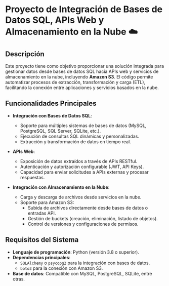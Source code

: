 # Proyecto de Integración de Bases de Datos SQL, APIs Web y Almacenamiento en la Nube ☁️

## Descripción

Este proyecto tiene como objetivo proporcionar una solución integrada para gestionar datos desde bases de datos SQL hacia APIs web y servicios de almacenamiento en la nube, incluyendo **Amazon S3**. El código permite automatizar procesos de extracción, transformación y carga (ETL), facilitando la conexión entre aplicaciones y servicios basados en la nube.

## Funcionalidades Principales

- **Integración con Bases de Datos SQL**: 
  - Soporte para múltiples sistemas de bases de datos (MySQL, PostgreSQL, SQL Server, SQLite, etc.).
  - Ejecución de consultas SQL dinámicas y personalizadas.
  - Extracción y transformación de datos en tiempo real.

- **APIs Web**: 
  - Exposición de datos extraídos a través de APIs RESTful.
  - Autenticación y autorización configurable (JWT, API Keys).
  - Capacidad para enviar solicitudes a APIs externas y procesar respuestas.

- **Integración con Almacenamiento en la Nube**:
  - Carga y descarga de archivos desde servicios en la nube.
  - Soporte para Amazon S3:
    - Subida de archivos directamente desde bases de datos o entradas API.
    - Gestión de buckets (creación, eliminación, listado de objetos).
    - Control de versiones y configuraciones de permisos.

## Requisitos del Sistema

- **Lenguaje de programación**: Python (versión 3.8 o superior).
- **Dependencias principales**:
  - `SQLAlchemy` o `psycopg2` para la integración con bases de datos.
  - `boto3` para la conexión con Amazon S3.
- **Base de datos**: Compatible con MySQL, PostgreSQL, SQLite, entre otras.
